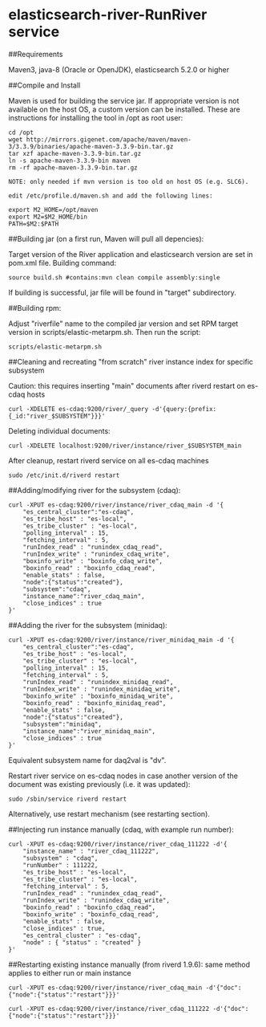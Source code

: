 elasticsearch-river-RunRiver service
==========================

##Requirements

Maven3, java-8 (Oracle or OpenJDK), elasticsearch 5.2.0 or higher

##Compile and Install

Maven is used for building the service jar. If appropriate version is not available on the host OS, a custom version can be installed.
These are instructions for installing the tool in /opt as root user:
```
cd /opt
wget http://mirrors.gigenet.com/apache/maven/maven-3/3.3.9/binaries/apache-maven-3.3.9-bin.tar.gz
tar xzf apache-maven-3.3.9-bin.tar.gz
ln -s apache-maven-3.3.9-bin maven
rm -rf apache-maven-3.3.9-bin.tar.gz

NOTE: only needed if mvn version is too old on host OS (e.g. SLC6).

edit /etc/profile.d/maven.sh and add the following lines:

export M2_HOME=/opt/maven
export M2=$M2_HOME/bin
PATH=$M2:$PATH
```
##Building jar (on a first run, Maven will pull all depencies):

Target version of the River application and elasticsearch version are set in pom.xml file. Building command:
```
source build.sh #contains:mvn clean compile assembly:single
```
If building is successful, jar file will be found in "target" subdirectory.

##Building rpm:

Adjust "riverfile" name to the compiled jar version and set RPM target version in scripts/elastic-metarpm.sh. Then run the script:
```
scripts/elastic-metarpm.sh
```
##Cleaning and recreating "from scratch" river instance index for specific subsystem 

Caution: this requires inserting "main" documents after riverd restart on es-cdaq hosts
```
curl -XDELETE es-cdaq:9200/river/_query -d'{query:{prefix:{_id:"river_$SUBSYSTEM"}}}'
```
Deleting individual documents:
```
curl -XDELETE localhost:9200/river/instance/river_$SUBSYSTEM_main
```
After cleanup, restart riverd service on all es-cdaq machines
```
sudo /etc/init.d/riverd restart
```
##Adding/modifying river for the subsystem (cdaq):
```
curl -XPUT es-cdaq:9200/river/instance/river_cdaq_main -d '{
    "es_central_cluster":"es-cdaq",
    "es_tribe_host" : "es-local",
    "es_tribe_cluster" : "es-local",
    "polling_interval" : 15,
    "fetching_interval" : 5,
    "runIndex_read" : "runindex_cdaq_read",
    "runIndex_write" : "runindex_cdaq_write",
    "boxinfo_write" : "boxinfo_cdaq_write",
    "boxinfo_read" : "boxinfo_cdaq_read",
    "enable_stats" : false,
    "node":{"status":"created"},
    "subsystem":"cdaq", 
    "instance_name":"river_cdaq_main",
    "close_indices" : true
}'
```
##Adding the river for the subsystem (minidaq):
```
curl -XPUT es-cdaq:9200/river/instance/river_minidaq_main -d '{
    "es_central_cluster":"es-cdaq",
    "es_tribe_host" : "es-local",
    "es_tribe_cluster" : "es-local",
    "polling_interval" : 15,
    "fetching_interval" : 5,
    "runIndex_read" : "runindex_minidaq_read",
    "runIndex_write" : "runindex_minidaq_write",
    "boxinfo_write" : "boxinfo_minidaq_write",
    "boxinfo_read" : "boxinfo_minidaq_read",
    "enable_stats" : false,
    "node":{"status":"created"},
    "subsystem":"minidaq", 
    "instance_name":"river_minidaq_main",
    "close_indices" : true
}'
```
Equivalent subsystem name for daq2val is "dv".

Restart river service on es-cdaq nodes in case another version of the document was existing previously (i.e. it was updated):
```
sudo /sbin/service riverd restart
```
Alternatively, use restart mechanism (see restarting section).

##Injecting run instance manually (cdaq, with example run number):
```
curl -XPUT es-cdaq:9200/river/instance/river_cdaq_111222 -d'{
    "instance_name" : "river_cdaq_111222",
    "subsystem" : "cdaq",
    "runNumber" : 111222,
    "es_tribe_host" : "es-local",
    "es_tribe_cluster" : "es-local",
    "fetching_interval" : 5,
    "runIndex_read" : "runindex_cdaq_read",
    "runIndex_write" : "runindex_cdaq_write",
    "boxinfo_read" : "boxinfo_cdaq_read",
    "boxinfo_write" : "boxinfo_cdaq_read",
    "enable_stats" : false,
    "close_indices" : true,
    "es_central_cluster" : "es-cdaq",
    "node" : { "status" : "created" }
}'
```

##Restarting existing instance manually (from riverd 1.9.6):
same method applies to either run or main instance
```
curl -XPUT es-cdaq:9200/river/instance/river_cdaq_main -d'{"doc":{"node":{"status":"restart"}}}'

curl -XPUT es-cdaq:9200/river/instance/river_cdaq_111222 -d'{"doc":{"node":{"status":"restart"}}}'
```
